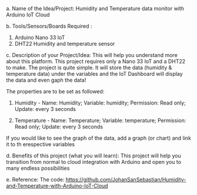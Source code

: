 a. Name of the Idea/Project: Humidity and Temperature data monitor with Arduino IoT Cloud

b. Tools/Sensors/Boards Required : 
  1. Arduino Nano 33 IoT
  2. DHT22 Humidity and temperature sensor
  
c. Description of your Project/Idea:
This will help you understand more about this platform. This project requires only a Nano 33 IoT and a DHT22 to make. The project is quite simple. It will store the data     (humidity & temperature data) under the variables and the IoT Dashboard will display the data and even gaph the data!

The properties are to be set as followed:

1. Humidity - 
Name: Humidity;
Variable: humidity;
Permission: Read only;
Update: every 3 seconds


1. Temperature - 
Name: Temperature;
Variable: temperature;
Permission: Read only;
Update: every 3 seconds

If you would like to see the graph of the data, add a graph (or chart) and link it to th erespective variables

d. Benefits of this project (what you will learn):
This project will help you transition from normal to cloud integration with Arduino and open you to many endless possibilities

e. Reference:
The code: https://github.com/JohanSanSebastian/Humidity-and-Temperature-with-Arduino-IoT-Cloud
